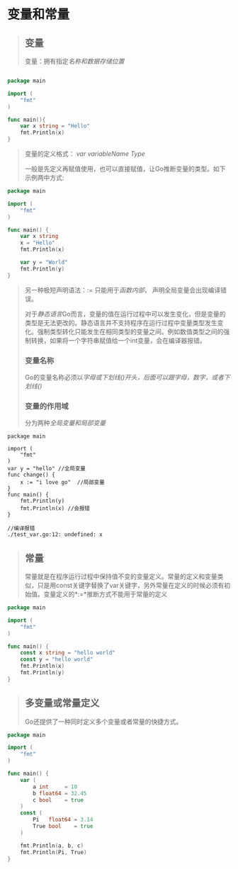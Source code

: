 # 变量和常量
> ## 变量
> 变量：拥有指定*名称和数据存储位置*

```Go

package main

import (
    "fmt"
)

func main(){
    var x string = "Hello"
    fmt.Println(x)
}

```

> 变量的定义格式： *var variableName Type*
> 
> 一般是先定义再赋值使用，也可以直接赋值，让Go推断变量的类型。如下示例两中方式:

```Go
package main

import (
    "fmt"
)

func main() {
    var x string
    x = "Hello"
    fmt.Println(x)

    var y = "World"
    fmt.Println(y)
}

```

>另一种极短声明语法：*:=* 只能用于*函数内部*， 声明全局变量会出现编译错误。
>
>对于*静态语言*Go而言，变量的值在运行过程中可以发生变化，但是变量的类型是无法更改的。静态语言并不支持程序在运行过程中变量类型发生变化。强制类型转化只能发生在相同类型的变量之间。例如数值类型之间的强制转换，如果将一个字符串赋值给一个int变量，会在编译器报错。
>
> ### 变量名称
> Go的变量名称必须以*字母或下划线(_)开头，后面可以跟字母，数字，或者下划线(_)*
> 
> ### 变量的作用域
> 
> 分为两种*全局变量和局部变量*

``` 
package main

import (
    "fmt"
)
var y = "hello" //全局变量
func change() {
    x := "i love go"  //局部变量
}
func main() {
    fmt.Println(y)
    fmt.Println(x) //会报错
}

//编译报错
./test_var.go:12: undefined: x
```

> 
> ## 常量
> 常量就是在程序运行过程中保持值不变的变量定义。常量的定义和变量类似，只是用const关键字替换了var关键字，另外常量在定义的时候必须有初始值。变量定义的*:=*推断方式不能用于常量的定义

```Go
package main

import (
    "fmt"
)

func main() {
    const x string = "hello world"
    const y = "hello world"
    fmt.Println(x)
    fmt.Println(y)
}
```

> ## 多变量或常量定义
>
>Go还提供了一种同时定义多个变量或者常量的快捷方式。

``` Go
package main

import (
    "fmt"
)

func main() {
    var (
        a int     = 10
        b float64 = 32.45
        c bool    = true
    )
    const (
        Pi   float64 = 3.14
        True bool    = true
    )

    fmt.Println(a, b, c)
    fmt.Println(Pi, True)
}
```